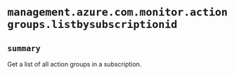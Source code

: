 # `management.azure.com.monitor.actiongroups.listbysubscriptionid`

## `summary`
Get a list of all action groups in a subscription.


